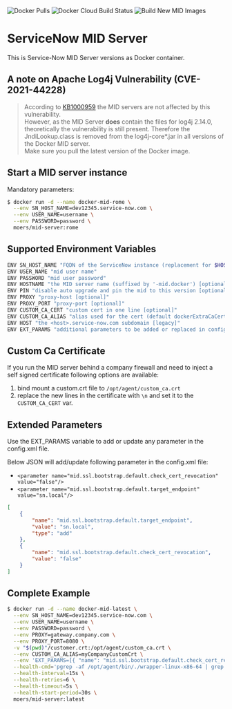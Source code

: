 ![Docker Pulls](https://img.shields.io/docker/pulls/kuchiriel/mid-server?style=flat-square) ![Docker Cloud Build Status](https://img.shields.io/docker/cloud/build/kuchiriel/mid-server?style=flat-square) ![Build New MID Images](https://github.com/kuchiriel/docker-mid-server/workflows/Build%20New%20MID%20Images/badge.svg)

# ServiceNow MID Server

This is Service-Now MID Server versions as Docker container.

## A note on Apache Log4j Vulnerability (CVE-2021-44228)

> According to [KB1000959](https://support.servicenow.com/kb?id=kb_article_view&sysparm_article=KB1000959) the MID servers are not affected by this vulnerability.  
> However, as the MID Server **does** contain the files for log4j 2.14.0, theoretically the vulnerability is still present.
> Therefore the JndiLookup.class is removed from the log4j-core*.jar in all versions of the Docker MID server.  
> Make sure you pull the latest version of the Docker image.

## Start a MID server instance

Mandatory parameters:

```bash
$ docker run -d --name docker-mid-rome \
  --env SN_HOST_NAME=dev12345.service-now.com \
  --env USER_NAME=username \
  --env PASSWORD=password \
  moers/mid-server:rome
```
## Supported Environment Variables

```bash
ENV SN_HOST_NAME "FQDN of the ServiceNow instance (replacement for $HOST)"
ENV USER_NAME "mid user name"
ENV PASSWORD "mid user password"
ENV HOSTNAME "the MID server name (suffixed by '-mid.docker') [optional]"
ENV PIN "disable auto upgrade and pin the mid to this version [optional]"
ENV PROXY "proxy-host [optional]"
ENV PROXY_PORT "proxy-port [optional]"
ENV CUSTOM_CA_CERT "custom cert in one line [optional]"
ENV CUSTOM_CA_ALIAS "alias used for the cert (default dockerExtraCaCerts) [optional]"
ENV HOST "the <host>.service-now.com subdomain [legacy]"
ENV EXT_PARAMS "additional parameters to be added or replaced in config.xml"
```
## Custom Ca Certificate

If you run the MID server behind a company firewall and need to inject a self signed certificate following options are available:

1. bind mount a custom.crt file to `/opt/agent/custom_ca.crt`
2. replace the new lines in the certificate with `\n` and set it to the `CUSTOM_CA_CERT` var.

## Extended Parameters

Use the EXT_PARAMS variable to add or update any parameter in the config.xml file.

Below JSON will add/update following parameter in the config.xml file:

* `<parameter name="mid.ssl.bootstrap.default.check_cert_revocation" value="false"/>`
* `<parameter name="mid.ssl.bootstrap.default.target_endpoint" value="sn.local"/>`

```json
[
    {
        "name": "mid.ssl.bootstrap.default.target_endpoint",
        "value": "sn.local",
        "type": "add"
    },
    {
        "name": "mid.ssl.bootstrap.default.check_cert_revocation",
        "value": "false"
    }
]
```

## Complete Example

```bash
$ docker run -d --name docker-mid-latest \
  --env SN_HOST_NAME=dev12345.service-now.com \
  --env USER_NAME=username \
  --env PASSWORD=password \
  --env PROXY=gateway.company.com \
  --env PROXY_PORT=8080 \
  -v "$(pwd)"/customer.crt:/opt/agent/custom_ca.crt \
  --env CUSTOM_CA_ALIAS=myCompanyCustomCrt \
  --env 'EXT_PARAMS=[{ "name": "mid.ssl.bootstrap.default.check_cert_revocation", "value": "false", "type":"update" }]' \
  --health-cmd='pgrep -af /opt/agent/bin/./wrapper-linux-x86-64 | grep `cat /opt/agent/work/mid.pid` || exit 1' \
  --health-interval=15s \
  --health-retries=6 \
  --health-timeout=5s \
  --health-start-period=30s \
  moers/mid-server:latest
```
